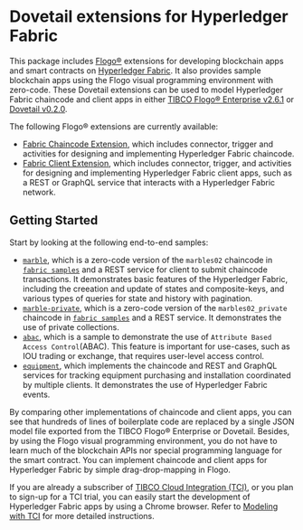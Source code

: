 # Dovetail extensions for Hyperledger Fabric
This package includes [Flogo®](https://www.flogo.io/) extensions for developing blockchain apps and smart contracts on [Hyperledger Fabric](https://www.hyperledger.org/projects/fabric).  It also provides sample blockchain apps using the Flogo visual programming environment with zero-code.  These Dovetail extensions can be used to model Hyperledger Fabric chaincode and client apps in either [TIBCO Flogo® Enterprise v2.6.1](https://docs.tibco.com/products/tibco-flogo-enterprise-2-6-1) or [Dovetail v0.2.0](https://github.com/TIBCOSoftware/dovetail).

The following Flogo® extensions are currently available:
- [Fabric Chaincode Extension](fabric), which includes connector, trigger and activities for designing and implementing Hyperledger Fabric chaincode.
- [Fabric Client Extension](fabclient), which includes connector, trigger, and activities for designing and implementing Hyperledger Fabric client apps, such as a REST or GraphQL service that interacts with a Hyperledger Fabric network.

## Getting Started
Start by looking at the following end-to-end samples:
- [`marble`](samples/marble), which is a zero-code version of the `marbles02` chaincode in [`fabric samples`](https://github.com/hyperledger/fabric-samples/tree/release-1.4/chaincode) and a REST service for client to submit chaincode transactions.  It demonstrates basic features of the Hyperledger Fabric, including the creeation and update of states and composite-keys, and various types of queries for state and history with pagination.
- [`marble-private`](samples/marble-private), which is a zero-code version of the `marbles02_private` chaincode in [`fabric samples`](https://github.com/hyperledger/fabric-samples/tree/release-1.4/chaincode) and a REST service.  It demonstrates the use of private collections.
- [ `abac`](samples/abac), which is a sample to demonstrate the use of `Attribute Based Access Control`(ABAC). This feature is important for use-cases, such as IOU trading or exchange, that requires user-level access control.
- [ `equipment`](samples/equipment), which implements the chaincode and REST and GraphQL services for tracking equipment purchasing and installation coordinated by multiple clients. It demonstrates the use of Hyperledger Fabric events.

By comparing other implementations of chaincode and client apps, you can see that hundreds of lines of boilerplate code are replaced by a single JSON model file exported from the TIBCO Flogo® Enterprise or Dovetail.  Besides, by using the Flogo visual programming environment, you do not have to learn much of the blockchain APIs nor special programming language for the smart contract.  You can implement chaincode and client apps for Hyperledger Fabric by simple drag-drop-mapping in Flogo.

If you are already a subscriber of [TIBCO Cloud Integration (TCI)](https://cloud.tibco.com/), or you plan to sign-up for a TCI trial, you can easily start the development of Hyperledger Fabric apps by using a Chrome browser.  Refer to [Modeling with TCI](tci) for more detailed instructions.
